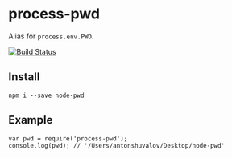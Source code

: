 # process-pwd

Alias for `process.env.PWD`.

[![Build Status](https://secure.travis-ci.org/shuvalov-anton/process-pwd.png)](http://travis-ci.org/shuvalov-anton/process-pwd)

## Install

    npm i --save node-pwd

## Example

    var pwd = require('process-pwd');
    console.log(pwd); // '/Users/antonshuvalov/Desktop/node-pwd'
